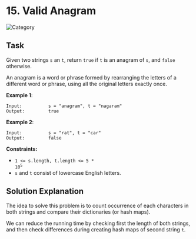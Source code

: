# 15. Valid Anagram
![Category](https://img.shields.io/badge/Difficulty-Easy-green)

## Task

Given two strings `s` an `t`, return `true` if `t` is an anagram of `s`, and `false` otherwise.

An anagram is a word or phrase formed by rearranging the letters of a different word or phrase, using all the original 
letters exactly once.

**Example 1**:

```
Input:          s = "anagram", t = "nagaram"
Output:         true
```

**Example 2**:

```
Input:          s = "rat", t = "car"
Output:         false
```


**Constraints:**

- <code>1 <= s.length, t.length <= 5 * 10<sup>5</sup></code>
- `s` and `t` consist of lowercase English letters.


## Solution Explanation
The idea to solve this problem is to count occurrence of each characters in both strings and compare their dictionaries
(or hash maps). 

We can reduce the running time by checking first the length of both strings, and then check differences during creating
hash maps of second string `t`.
